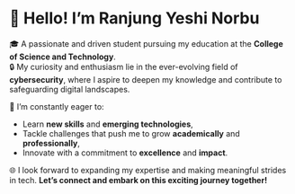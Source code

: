 # 👋 Hello! I’m **Ranjung Yeshi Norbu**  

🎓 A passionate and driven student pursuing my education at the **College of Science and Technology**.  
🔒 My curiosity and enthusiasm lie in the ever-evolving field of **cybersecurity**, where I aspire to deepen my knowledge and contribute to safeguarding digital landscapes.  

🚀 I’m constantly eager to:  
- Learn **new skills** and **emerging technologies**,  
- Tackle challenges that push me to grow **academically** and **professionally**,  
- Innovate with a commitment to **excellence** and **impact**.  

🌐 I look forward to expanding my expertise and making meaningful strides in tech. **Let’s connect and embark on this exciting journey together!**  